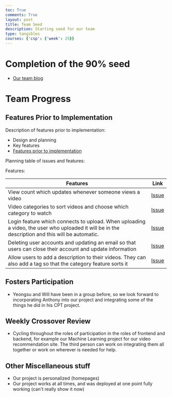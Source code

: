 ```yaml
---
toc: True
comments: True
layout: post
title: Team Seed
description: Starting seed for our team
type: tangibles
courses: {'csp': {'week': 25}}
---
```


# Completion of the 90% seed
- [Our team blog](https://napoleon-bonaparte-official.github.io/corsica-blog/)

# Team Progress

## Features Prior to Implementation

Description of features prior to implementation:



* Design and planning
* Key features
* [Features prior to implementation](https://kinetekenergy.github.io/blog/posts/Checkpoint_IPYNB_2_/)

Planning table of issues and features:

Features:

|Features|Link|
|-|-|
|View count which updates whenever someone views a video|[Issue](https://github.com/Napoleon-Bonaparte-Official/corsica-blog/issues/3)|
|Video categories to sort videos and choose which category to watch|[Issue](https://github.com/Napoleon-Bonaparte-Official/corsica-blog/issues/3)|
|Login feature which connects to upload. When uploading a video, the user who uploaded it will be in the description and this will be automatic.|[Issue](https://github.com/Napoleon-Bonaparte-Official/corsica-blog/issues/3)|
|Deleting user accounts and updating an email so that users can close their account and update information|[Issue](https://github.com/Napoleon-Bonaparte-Official/corsica-blog/issues/3)|
|Allow users to add a description to their videos. They can also add a tag so that the category feature sorts it|[Issue](https://github.com/Napoleon-Bonaparte-Official/corsica-blog/issues/3)|

## Fosters Participation
- Yeongsu and Will have been in a group before, so we look forward to incorporating Anthony into our project and integrating some of the things he did in his CPT project.

## Weekly Crossover Review
- Cycling throughout the roles of participation in the roles of frontend and backend, for example our Machine Learning project for our video recommendation site. The third person can work on integrating them all together or work on wherever is needed for help. 

## Other Miscellaneous stuff
- Our project is personalized (homepages)
- Our project works at all times, and was deployed at one point fully working (can't really show it now)